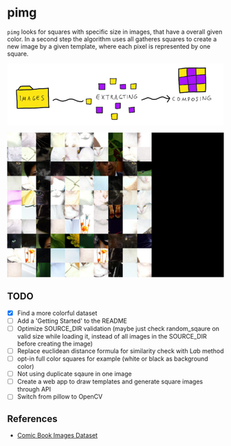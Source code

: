 # pimg

`pimg` looks for squares with specific size in images, that have a overall given color. In a second step the algorithm uses all gatheres squares to create a new image by a given template, where each pixel is represented by one square.

![pimg process](assets/img2pimg.png)

![example image](template.png)

## TODO

- [x] Find a more colorful dataset
- [ ] Add a 'Getting Started' to the README
- [ ] Optimize SOURCE_DIR validation (maybe just check random_sqaure on valid size while loading it, instead of all images in the SOURCE_DIR before creating the image)
- [ ] Replace euclidean distance formula for similarity check with L*a*b method
- [ ] opt-in full color squares for example (white or black as background color)
- [ ] Not using duplicate sqaure in one image
- [ ] Create a web app to draw templates and generate square images through API
- [ ] Switch from pillow to OpenCV

## References

- [Comic Book Images Dataset](https://www.kaggle.com/cenkbircanoglu/comic-books-classification)
